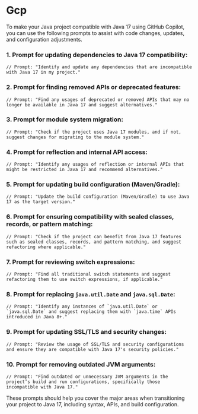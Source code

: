 # Gcp
To make your Java project compatible with Java 17 using GitHub Copilot, you can use the following prompts to assist with code changes, updates, and configuration adjustments.

### 1. **Prompt for updating dependencies to Java 17 compatibility:**
```
// Prompt: "Identify and update any dependencies that are incompatible with Java 17 in my project."
```

### 2. **Prompt for finding removed APIs or deprecated features:**
```
// Prompt: "Find any usages of deprecated or removed APIs that may no longer be available in Java 17 and suggest alternatives."
```

### 3. **Prompt for module system migration:**
```
// Prompt: "Check if the project uses Java 17 modules, and if not, suggest changes for migrating to the module system."
```

### 4. **Prompt for reflection and internal API access:**
```
// Prompt: "Identify any usages of reflection or internal APIs that might be restricted in Java 17 and recommend alternatives."
```

### 5. **Prompt for updating build configuration (Maven/Gradle):**
```
// Prompt: "Update the build configuration (Maven/Gradle) to use Java 17 as the target version."
```

### 6. **Prompt for ensuring compatibility with sealed classes, records, or pattern matching:**
```
// Prompt: "Check if the project can benefit from Java 17 features such as sealed classes, records, and pattern matching, and suggest refactoring where applicable."
```

### 7. **Prompt for reviewing switch expressions:**
```
// Prompt: "Find all traditional switch statements and suggest refactoring them to use switch expressions, if applicable."
```

### 8. **Prompt for replacing `java.util.Date` and `java.sql.Date`:**
```
// Prompt: "Identify any instances of `java.util.Date` or `java.sql.Date` and suggest replacing them with `java.time` APIs introduced in Java 8+."
```

### 9. **Prompt for updating SSL/TLS and security changes:**
```
// Prompt: "Review the usage of SSL/TLS and security configurations and ensure they are compatible with Java 17's security policies."
```

### 10. **Prompt for removing outdated JVM arguments:**
```
// Prompt: "Find outdated or unnecessary JVM arguments in the project’s build and run configurations, specifically those incompatible with Java 17."
```

These prompts should help you cover the major areas when transitioning your project to Java 17, including syntax, APIs, and build configuration.
